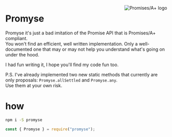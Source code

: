 [<img src="https://promisesaplus.com/assets/logo-small.png" alt="Promises/A+ logo" title="Promises/A+ 1.1 compliant" align="right" />](https://promisesaplus.com)


# Promyse

Promyse it's just a bad imitation of the Promise API that is Promises/A+ compliant.\
You won't find an efficient, well written implementation. Only a well-documented one that may or may not help you understand what's going on under the hood.

I had fun writing it, I hope you'll find my code fun too.

P.S.
I've already implemented two new static methods that currently are only proposals: `Promyse.allSettled` and `Promyse.any`.\
Use them at your own risk.

# how
```sh
npm i -S promyse
```

```js
const { Promyse } = require("promyse");
```

